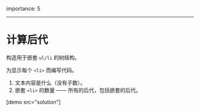 importance: 5

---

# 计算后代

构造用于嵌套 `ul/li` 的树结构。

为显示每个 `<li>` 而编写代码。

1. 文本内容是什么（没有子数）。
2. 嵌套 `<li>` 的数量 —— 所有的后代，包括嵌套的后代。

[demo src="solution"]

